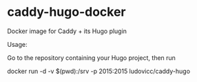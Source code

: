 # caddy-hugo-docker
Docker image for Caddy + its Hugo plugin

Usage:

Go to the repository containing your Hugo project, then run

   docker run -d -v $(pwd):/srv -p 2015:2015 ludovicc/caddy-hugo

